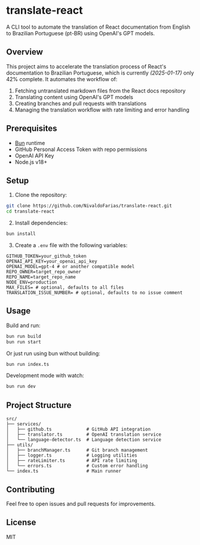 # translate-react

A CLI tool to automate the translation of React documentation from English to Brazilian Portuguese (pt-BR) using OpenAI's GPT models.

## Overview

This project aims to accelerate the translation process of React's documentation to Brazilian Portuguese, which is currently *(2025-01-17)* only 42% complete. It automates the workflow of:

1. Fetching untranslated markdown files from the React docs repository
2. Translating content using OpenAI's GPT models
3. Creating branches and pull requests with translations
4. Managing the translation workflow with rate limiting and error handling

## Prerequisites

- [Bun](https://bun.sh) runtime
- GitHub Personal Access Token with repo permissions
- OpenAI API Key
- Node.js v18+

## Setup

1. Clone the repository:

```bash
git clone https://github.com/NivaldoFarias/translate-react.git
cd translate-react
```

2. Install dependencies:

```bash
bun install
```

3. Create a `.env` file with the following variables:

```env
GITHUB_TOKEN=your_github_token
OPENAI_API_KEY=your_openai_api_key
OPENAI_MODEL=gpt-4 # or another compatible model
REPO_OWNER=target_repo_owner
REPO_NAME=target_repo_name
NODE_ENV=production
MAX_FILES= # optional, defaults to all files
TRANSLATION_ISSUE_NUMBER= # optional, defaults to no issue comment
```

## Usage

Build and run:

```bash
bun run build
bun run start
```

Or just run using bun without building:

```bash
bun run index.ts
```

Development mode with watch:

```bash
bun run dev
```

## Project Structure

```
src/
├── services/
│   ├── github.ts             # GitHub API integration
│   ├── translator.ts         # OpenAI translation service
│   └── language-detector.ts  # Language detection service
├── utils/
│   ├── branchManager.ts      # Git branch management
│   ├── logger.ts             # Logging utilities
│   ├── rateLimiter.ts        # API rate limiting
│   └── errors.ts             # Custom error handling
└── index.ts                  # Main runner
```

## Contributing

Feel free to open issues and pull requests for improvements.

## License

MIT
